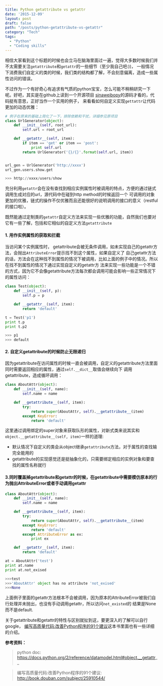 ```yaml
---
title: Python getattribute vs getattr
date: '2015-12-09'
layout: post
draft: false
path: "/posts/python-getattribute-vs-getattr"
category: "Tech"
tags:
  - "Python"
  - "Coding skills"
---
```


相信大家看到这个标题的时候也会立马在脑海里面过一遍，觉得大多数时候我们并不太需要关注`getattribute`和`getattr`的一些细节（至少我自己吧:))，
一般情况下消费我们自定义的类的时候，我们类的结构都了解，不会刻意偏离，造成一些属性访问的错误。

不过作为一个有好奇心有追求有气质的python宝宝，怎么可能不稍稍研究一下呢。好吧，其实是在github上读到一个开源项目
[sinaweibopy](https://github.com/michaelliao/sinaweibopy/blob/master/weibo.py#L307)的源码才看的，代码挺有意思，正好当作一个实用的例子，
来看看如何自定义实现`gettattr`让代码更加的动态优雅：

```python
# 例子在原来的基础上简化了一下，排除依赖和干扰，详细参见原项目
class UrlGenerator(object):
    def __init__(self, root_url):
        self.url = root_url

    def __getattr__(self, item):
        if item == 'get' or item == 'post':
            print self.url
        return UrlGenerator('{}/{}'.format(self.url, item))


url_gen = UrlGenerator('http://xxxx')
url_gen.users.show.get

>>> http://xxxx/users/show
```
充分利用`getattr`会在没有查找到相应实例属性时被调用的特点，方便的通过链式调用生成对应的url，源代码中在碰到http method的时候返回一个
可调用的对象更加的优雅，链式的操作不仅优雅而且还能很好的说明调用的接口的意义（restful的接口啦）。

既然能通过定制类的`getattr`自定义方法来实现一些优雅的功能，自然我们也要对它有一些了解，包括和它相似的自定义方法`getattribute`

#### 1. 用作实例属性的获取和拦截

当访问某个实例属性时， getattribute会被无条件调用，如未实现自己的getattr方法，会抛出`AttributeError`提示找不到这个属性，如果自定义了
自己getattr方法的话，方法会在这种找不到属性的情况下被调用，比如上面的例子中的情况。所以在找不到属性的情况下通过实现自定义的getattr方
法来实现一些功能是一个不错的方式，因为它不会像getattribute方法每次都会调用可能会影响一些正常情况下的属性访问：

```python
class Test(object):
    def __init__(self, p):
        self.p = p

    def __getattr__(self, item):
        return 'default'

t = Test('p1')
print t.p
print t.p2

>>> p1
>>> default
```

#### 2. 自定义getattribute的时候防止无限递归
因为getattribute在访问属性的时候一直会被调用，自定义的getattribute方法里面同时需要返回相应的属性，通过`self.__dict__`取值会继续向下
调用getattribute，造成循环调用：

```python
class AboutAttr(object):
    def __init__(self, name):
        self.name = name

    def __getattribute__(self, item):
        try:
            return super(AboutAttr, self).__getattribute__(item)
        except KeyError:
            return 'default'
```
这里通过调用绑定的super对象来获取队形的属性，对新式类来说其实和`object.__getattribute__(self, item)`一样的道理:
* 默认情况下自定义的类会从object继承`getattribute`方法，对于属性的查找输完全能用的
* getattribute的实现感觉还是挺抽象化的，只需要绑定相应的实例对象和要查找的属性名称就行

#### 3.同时覆盖掉getattribute和getattr的时候，在getattribute中需要模仿原本的行为抛出AttributeError或者手动调用getattr

```python
class AboutAttr(object):
    def __init__(self, name):
        self.name = name

    def __getattribute__(self, item):
        try:
            return super(AboutAttr, self).__getattribute__(item)
        except KeyError:
            return 'default'
        except AttributeError as ex:
            print ex

    def __getattr__(self, item):
        return 'default'

at = AboutAttr('test')
print at.name
print at.not_exised

>>>test
>>>'AboutAttr' object has no attribute 'not_exised'
>>>None
```
上面例子里面的getattr方法根本不会被调用，因为原本的AttributeError被我们自行处理并未抛出，也没有手动调用getattr，所以访问`not_existed`的
结果是None而不是default.

关于getattribute和getattr的特性与区别就扯到这，要更深入的了解可以自行google，
[编写高质量代码:改善Python程序的91个建议](http://book.douban.com/subject/25910544/)这本书里面也有一些详细的介绍。


**参考资料：**
> python doc: https://docs.python.org/2/reference/datamodel.html#object.__getattr__

> 编写高质量代码:改善Python程序的91个建议: http://book.douban.com/subject/25910544/
